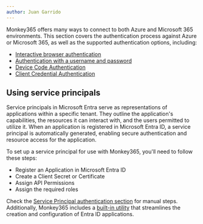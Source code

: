 ```yaml
---
author: Juan Garrido
---
```

Monkey365 offers many ways to connect to both Azure and Microsoft 365 environments. This section covers the authentication process against Azure or Microsoft 365, as well as the supported authentication options, including:

* [Interactive browser authentication](authFlows/interactive.md) 
* [Authentication with a username and password](authFlows/ropc.md)
* [Device Code Authentication](authFlows/devicecode.md)
* [Client Credential Authentication](authFlows/sp.md)

## Using service principals

Service principals in Microsoft Entra serve as representations of applications within a specific tenant. They outline the application's capabilities, the resources it can interact with, and the users permitted to utilize it. When an application is registered in Microsoft Entra ID, a service principal is automatically generated, enabling secure authentication and resource access for the application.

To set up a service principal for use with Monkey365, you'll need to follow these steps:

* Register an Application in Microsoft Entra ID
* Create a Client Secret or Certificate
* Assign API Permissions
* Assign the required roles

Check the [Service Principal authentication section](sp_authentication/getting_started.md) for manual steps. Additionally, Monkey365 includes a [built-in utility](sp_authentication/automatic_setup.md) that streamlines the creation and configuration of Entra ID applications.
